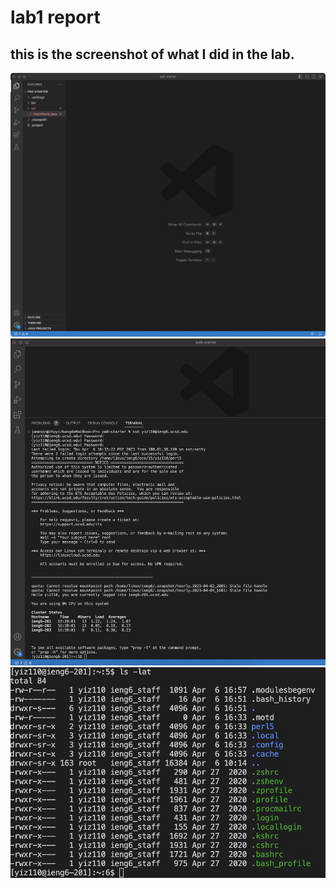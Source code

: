 # lab1 report

## this is the screenshot of what I did in the lab.
![Image](vscode.jpg)
![Image](login.jpg)
![Image](command.jpg)
